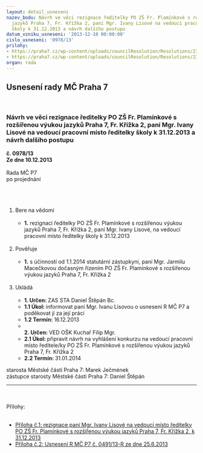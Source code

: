 ```yaml
---
layout: detail_usneseni
nazev_bodu: Návrh ve věci rezignace ředitelky PO ZŠ Fr. Plamínkové s rozšířenou výukou
  jazyků Praha 7, Fr. Křížka 2, paní Mgr. Ivany Lisové na vedoucí pracovní místo ředitelky
  školy k 31.12.2013 a návrh dalšího postupu
datum_vzniku_usneseni: '2013-12-10 00:00:00'
cislo_usneseni: '0978/13'
prilohy:
- https://praha7.cz/wp-content/uploads/councilResolution/Resolutions/23403/65-13-p%c5%99.1_rez.jpg
- https://praha7.cz/wp-content/uploads/councilResolution/Resolutions/23403/65-13-p%c5%99.2_usnesen%c3%ad__0419_k_jmenov%c3%a1n%c3%ad_nov%c3%a9_%c5%99editelky.doc
organ: rada
---
```

<div id="ucUsn_pList" class="usn">
	<span><h2>Usnesení rady MČ Praha 7 </h2>
<br></span><div class="standBody">
<span><h3>Návrh ve věci rezignace ředitelky PO ZŠ Fr. Plamínkové s rozšířenou výukou jazyků Praha 7, Fr. Křížka 2, paní Mgr. Ivany Lisové na vedoucí pracovní místo ředitelky školy k 31.12.2013 a návrh dalšího postupu</h3></span><div class="center">
		<strong>č. 0978/13</strong><br>
	</div>
<div class="center">
		<strong>Ze dne 10.12.2013</strong><br><br>
	</div>Rada MČ P7<br>po projednání<br><br><br><ol>
<br><li>Bere na vědomí<br><ul>
<br><li>
<strong>1.</strong> rezignaci ředitelky PO ZŠ Fr. Plamínkové s rozšířenou výukou jazyků Praha 7, Fr. Křížka 2, paní Mgr. Ivany Lisové, na vedoucí pracovní místo ředitelky školy k 31.12.2013 </li>
</ul>
<br>
</li>
<li>Pověřuje<br><ul>
<br><li>
<strong>1.</strong> s účinností od 1.1.2014 statutární zástupkyni, paní Mgr. Jarmilu Macečkovou dočasným řízením PO ZŠ Fr. Plamínkové s rozšířenou výukou jazyků Praha 7, Fr. Křížka 2 </li>
</ul>
<br>
</li>
<li>Ukládá<br><ul>
<br><li>
<strong>1. Určen: </strong>ZAS STA Daniel Štěpán Bc.<br>
</li>
<li>
<strong>1.1 Úkol: </strong>informovat paní Mgr. Ivanu Lisovou o usnesení R MČ P7 a poděkovat jí za její práci<br>
</li>
<li>
<strong>1.2 Termín: </strong>16.12.2013<br>
</li>
<li>
<strong><br>2. Určen: </strong>VED OŠK Kuchař Filip Mgr.<br>
</li>
<li>
<strong>2.1 Úkol: </strong>připravit návrh na vyhlášení konkurzu na vedoucí pracovní místo ředitele/ky PO ZŠ Fr. Plamínkové s rozšířenou výukou jazyků Praha 7, Fr. Křížka 2 <br>
</li>
<li>
<strong>2.2 Termín: </strong>31.01.2014</li>
</ul>
</li>
</ol>starosta Městské části Praha 7: Marek Ječmének<br>zástupce starosty Městské části Praha 7: Daniel Štěpán <br><hr>
<br><br>Přílohy: <br><ul>
<br><li>
<a href="/zdroj.aspx?typ=4&amp;id=53607&amp;sh=-544182699" target="_blank" title="Odkaz na soubor - 38,4 kB - nové okno">Příloha č.1: rezignace paní Mgr. Ivany Lisové na vedoucí místo ředitelky PO ZŠ Fr. Plamínkové s rozšířenou výukou jazyků Praha 7, Fr. Křížka 2, k 31.12.2013 </a><br>
</li>
<li>
<a href="/zdroj.aspx?typ=4&amp;id=53608&amp;sh=-543668299" target="_blank" title="Odkaz na soubor - 37 kB - nové okno">Příloha č.2: Usnesení R MČ P7 č. 0491/13-R ze dne 25.6.2013</a> </li>
</ul>
</div>
</div>